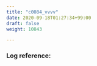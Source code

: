 ```yaml
---
title: "c0084_vvvv"
date: 2020-09-18T01:27:34+99:00
draft: false
weight: 10843

---
```


### Log reference: <no value>

```
